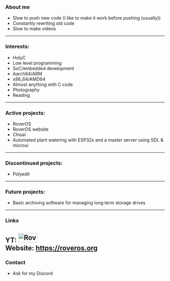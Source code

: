 ### About me
* Slow to push new code (I like to make it work before pushing (usually))
* Constantly rewriting old code
* Slow to make videos
---
### Interests:
* HolyC
* Low level programming
* SoC/embedded development
* Aarch64/ARM
* x86_64/AMD64
* Almost anything with C code
* Photography
* Reading
---
### Active projects:
* RoverOS
* RoverOS website
* Chisai
* Automated plant watering with ESP32s and a master server using SDL & microui
---
### Discontinued projects:
* Polyedit
---
### Future projects:
* Basic archiving software for managing long term storage drives
---
### Links
YT: 
<a href="https://www.youtube.com/@roverx64">
  <img src="https://www.gstatic.com/youtube/img/branding/youtubelogo/svg/youtubelogo.svg" width="60" height="30" alt="Roverx64"/>
</a>  
Website: 
https://roveros.org
---
### Contact
* Ask for my Discord
